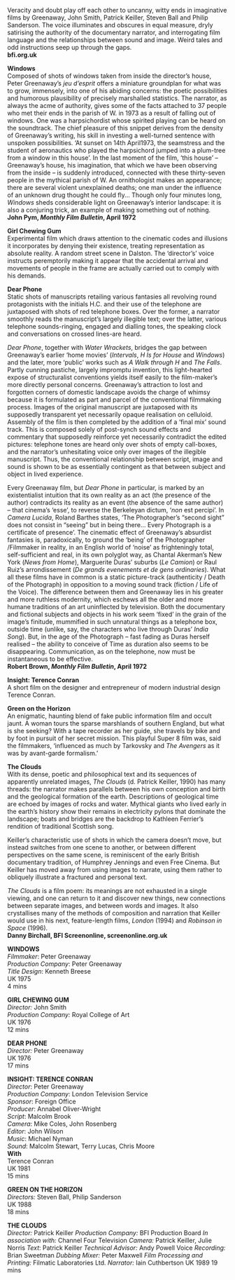 
Veracity and doubt play off each other to uncanny, witty ends in imaginative films by Greenaway, John Smith, Patrick Keiller, Steven Ball and Philip Sanderson. The voice illuminates and obscures in equal measure, dryly satirising the authority of the documentary narrator, and interrogating film language and the relationships between sound and image. Weird tales and odd instructions seep up through the gaps.  
**bfi.org.uk**  

**Windows**  
Composed of shots of windows taken from inside the director’s house, Peter Greenaway’s _jeu d’esprit_ offers a miniature groundplan for what was to grow, immensely, into one of his abiding concerns: the poetic possibilities and humorous plausibility of precisely marshalled statistics. The narrator, as always the acme of authority, gives some of the facts attached to 37 people who met their ends in the parish of W. in 1973 as a result of falling out of windows. One was a harpsichordist whose spirited playing can be heard on the soundtrack. The chief pleasure of this snippet derives from the density of Greenaway’s writing, his skill in investing a well-turned sentence with unspoken possibilities. ‘At sunset on 14th April1973, the seamstress and the student of aeronautics who played the harpsichord jumped into a plum-tree from a window in this house’. In the last moment of the film, ‘this house’ – Greenaway’s house, his imagination, that which we have been observing from the inside – is suddenly introduced, connected with these thirty-seven people in the mythical parish of W. An ornithologist makes an appearance; there are several violent unexplained deaths; one man under the influence of an unknown drug thought he could fly... Though only four minutes long, _Windows_ sheds considerable light on Greenaway’s interior landscape: it is also a conjuring trick, an example of making something out of nothing.  
**John Pym, _Monthly Film Bulletin_, April 1972**  

**Girl Chewing Gum**  
Experimental film which draws attention to the cinematic codes and illusions it incorporates by denying their existence, treating representation as absolute reality. A random street scene in Dalston. The ‘director’s’ voice instructs peremptorily making it appear that the accidental arrival and movements of people in the frame are actually carried out to comply with his demands.  

**Dear Phone**  
Static shots of manuscripts retailing various fantasies all revolving round protagonists with the initials H.C. and their use of the telephone are juxtaposed with shots of red telephone boxes. Over the former, a narrator smoothly reads the manuscript’s largely illegible text; over the latter, various telephone sounds-ringing, engaged and dialling tones, the speaking clock and conversations on crossed lines-are heard.

_Dear Phone_, together with _Water Wrackets_, bridges the gap between Greenaway’s earlier ‘home movies’ (_Intervals_, _H Is for House_ and _Windows_) and the later, more ‘public’ works such as _A Walk through H_ and _The Falls_. Partly cunning pastiche, largely impromptu invention, this light-hearted expose of structuralist conventions yields itself easily to the film-maker’s more directly personal concerns. Greenaway’s attraction to lost and forgotten corners of domestic landscape avoids the charge of whimsy because it is formulated as part and parcel of the conventional filmmaking process. Images of the original manuscript are juxtaposed with its supposedly transparent yet necessarily opaque realisation on celluloid. Assembly of the film is then completed by the addition of a ‘final mix’ sound track. This is composed solely of post-synch sound effects and commentary that supposedly reinforce yet necessarily contradict the edited pictures: telephone tones are heard only over shots of empty call-boxes, and the narrator’s unhesitating voice only over images of the illegible manuscript. Thus, the conventional relationship between script, image and sound is shown to be as essentially contingent as that between subject and object in lived experience.

Every Greenaway film, but _Dear Phone_ in particular, is marked by an existentialist intuition that its own reality as an act (the presence of the author) contradicts its reality as an event (the absence of the same author) – that cinema’s ‘esse’, to reverse the Berkeleyan dictum, ‘_non_ est percipi’. In _Camera Lucida_, Roland Barthes states, ‘The Photographer’s “second sight” does not consist in “seeing” but in being there... Every Photograph is a certificate of presence’. The cinematic effect of Greenaway’s absurdist fantasies is, paradoxically, to ground the ‘being’ of the Photographer /Filmmaker in reality, in an English world of ‘noise’ as frighteningly total, self-sufficient and real, in its own polyglot way, as Chantal Akerman’s New York (_News from Home_), Marguerite Duras’ suburbs (_Le Camion_) or Raul Ruiz’s arrondissement (_De grands evenements et de gens ordinaries_). What all these films have in common is a static picture-track (authenticity / Death of the Photograph) in opposition to a moving sound track (fiction / Life of the Voice). The difference between them and Greenaway lies in his greater and more ruthless modernity, which eschews all the older and more humane traditions of an art uninflected by television. Both the documentary and fictional subjects and objects in his work seem ‘fixed’ in the grain of the image’s finitude, mummified in such unnatural things as a telephone box, outside time (unlike, say, the characters who live through Duras’ _India Song_). But, in the age of the Photograph – fast fading as Duras herself realised – the ability to conceive of Time as duration also seems to be disappearing. Communication, as on the telephone, now must be instantaneous to be effective.  
**Robert Brown, _Monthly Film Bulletin_, April 1972**  

**Insight: Terence Conran**  
A short film on the designer and entrepreneur of modern industrial design Terence Conran.  

**Green on the Horizon**  
An enigmatic, haunting blend of fake public information film and occult jaunt. A woman tours the sparse marshlands of southern England, but what is she seeking? With a tape recorder as her guide, she travels by bike and by foot in pursuit of her secret mission. This playful Super 8 film was, said the filmmakers, ‘influenced as much by Tarkovsky and _The Avengers_ as it was by avant-garde formalism.’  

**The Clouds**  
With its dense, poetic and philosophical text and its sequences of apparently unrelated images, _The Clouds_ (d. Patrick Keiller, 1990) has many threads: the narrator makes parallels between his own conception and birth and the geological formation of the earth. Descriptions of geological time are echoed by images of rocks and water. Mythical giants who lived early in the earth’s history show their remains in electricity pylons that dominate the landscape; boats and bridges are the backdrop to Kathleen Ferrier’s rendition of traditional Scottish song.

Keiller’s characteristic use of shots in which the camera doesn’t move, but instead switches from one scene to another, or between different perspectives on the same scene, is reminiscent of the early British documentary tradition, of Humphrey Jennings and even Free Cinema. But Keiller has moved away from using images to narrate, using them rather to obliquely illustrate a fractured and personal text.

_The Clouds_ is a film poem: its meanings are not exhausted in a single viewing, and one can return to it and discover new things, new connections between separate images, and between words and images. It also crystallises many of the methods of composition and narration that Keiller would use in his next, feature-length films, _London_ (1994) and _Robinson in Space_ (1996).  
**Danny Birchall, BFI Screenonline, screenonline.org.uk**  

**WINDOWS**  
_Filmmaker_: Peter Greenaway  
_Production Company_: Peter Greenaway  
_Title Design_: Kenneth Breese  
UK 1975  
4 mins  

**GIRL CHEWING GUM**  
_Director:_ John Smith  
_Production Company:_ Royal College of Art  
UK 1976  
12 mins  

**DEAR PHONE**  
_Director:_ Peter Greenaway  
UK 1976  
17 mins  

**INSIGHT: TERENCE CONRAN**  
_Director_: Peter Greenaway    
_Production Company_: London Television Service  
_Sponsor_: Foreign Office  
_Producer_: Annabel Oliver-Wright  
_Script_: Malcolm Brook  
_Camera_: Mike Coles, John Rosenberg  
_Editor_: John Wilson  
_Music_: Michael Nyman  
_Sound_: Malcolm Stewart, Terry Lucas, Chris Moore  
**With**  
Terence Conran  
UK 1981  
15 mins  

**GREEN ON THE HORIZON**  
_Directors:_ Steven Ball, Philip Sanderson  
UK 1988  
18 mins  

**THE CLOUDS**  
_Director:_ Patrick Keiller
_Production Company:_ BFI Production Board
_In association with:_ Channel Four Television
_Camera:_ Patrick Keiller, Julie Norris
_Text_: Patrick Keiller
_Technical Advisor:_ Andy Powell Voice _Recording:_ Brian Sweetman _Dubbing Mixer:_ Peter Maxwell
_Film Processing and Printing:_
Filmatic Laboratories Ltd.
_Narrator:_ Iain Cuthbertson
UK 1989
19 mins
<!--stackedit_data:
eyJoaXN0b3J5IjpbMTQ5ODkzMTIzXX0=
-->